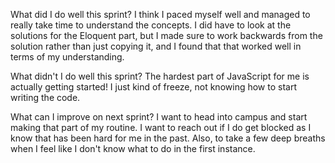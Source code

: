 What did I do well this sprint?
I think I paced myself well and managed to really take time to understand the concepts. I did have to look at the solutions for the Eloquent part, but I made sure to work backwards from the solution rather than just copying it, and I found that that worked well in terms of my understanding. 

What didn't I do well this sprint?
The hardest part of JavaScript for me is actually getting started! I just kind of freeze, not knowing how to start writing the code. 

What can I improve on next sprint?
I want to head into campus and start making that part of my routine. I want to reach out if I do get blocked as I know that has been hard for me in the past. Also, to take a few deep breaths when I feel like I don't know what to do in the first instance. 